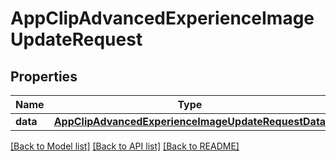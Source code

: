 # AppClipAdvancedExperienceImageUpdateRequest

## Properties
Name | Type | Description | Notes
------------ | ------------- | ------------- | -------------
**data** | [**AppClipAdvancedExperienceImageUpdateRequestData**](AppClipAdvancedExperienceImageUpdateRequestData.md) |  | 

[[Back to Model list]](../README.md#documentation-for-models) [[Back to API list]](../README.md#documentation-for-api-endpoints) [[Back to README]](../README.md)


